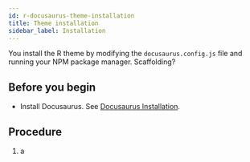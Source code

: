 ```yaml
---
id: r-docusaurus-theme-installation
title: Theme installation
sidebar_label: Installation
---
```


You install the R theme by modifying the `docusaurus.config.js` file and running your NPM package manager. Scaffolding?

## Before you begin

* Install Docusaurus. See [Docusaurus Installation](https://v2.docusaurus.io/docs/installation).

## Procedure

1. a
